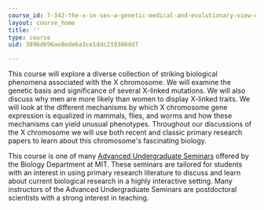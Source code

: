 ```yaml
---
course_id: 7-342-the-x-in-sex-a-genetic-medical-and-evolutionary-view-of-the-x-chromosome-fall-2009
layout: course_home
title: ''
type: course
uid: 3896d696ae8ede6a3ce1ddc219306dd7

---
```

This course will explore a diverse collection of striking biological phenomena associated with the X chromosome. We will examine the genetic basis and significance of several X-linked mutations. We will also discuss why men are more likely than women to display X-linked traits. We will look at the different mechanisms by which X chromosome gene expression is equalized in mammals, flies, and worms and how these mechanisms can yield unusual phenotypes. Throughout our discussions of the X chromosome we will use both recent and classic primary research papers to learn about this chromosome's fascinating biology.

This course is one of many [Advanced Undergraduate Seminars](https://biology.mit.edu/undergraduate/current-students/subject-offerings/advanced-undergraduate-seminars/) offered by the Biology Department at MIT. These seminars are tailored for students with an interest in using primary research literature to discuss and learn about current biological research in a highly interactive setting. Many instructors of the Advanced Undergraduate Seminars are postdoctoral scientists with a strong interest in teaching.
